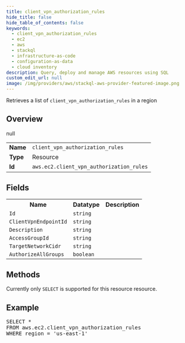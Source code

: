 ```yaml
---
title: client_vpn_authorization_rules
hide_title: false
hide_table_of_contents: false
keywords:
  - client_vpn_authorization_rules
  - ec2
  - aws
  - stackql
  - infrastructure-as-code
  - configuration-as-data
  - cloud inventory
description: Query, deploy and manage AWS resources using SQL
custom_edit_url: null
image: /img/providers/aws/stackql-aws-provider-featured-image.png
---
```

Retrieves a list of <code>client_vpn_authorization_rules</code> in a region

## Overview
<table><tbody>
<tr><td><b>Name</b></td><td><code>client_vpn_authorization_rules</code></td></tr>
<tr><td><b>Type</b></td><td>Resource</td></tr>
null
<tr><td><b>Id</b></td><td><code>aws.ec2.client_vpn_authorization_rules</code></td></tr>
</tbody></table>

## Fields
<table><tbody>
<tr><th>Name</th><th>Datatype</th><th>Description</th></tr>
<tr><td><code>Id</code></td><td><code>string</code></td><td></td></tr><tr><td><code>ClientVpnEndpointId</code></td><td><code>string</code></td><td></td></tr><tr><td><code>Description</code></td><td><code>string</code></td><td></td></tr><tr><td><code>AccessGroupId</code></td><td><code>string</code></td><td></td></tr><tr><td><code>TargetNetworkCidr</code></td><td><code>string</code></td><td></td></tr><tr><td><code>AuthorizeAllGroups</code></td><td><code>boolean</code></td><td></td></tr>
</tbody></table>

## Methods
Currently only <code>SELECT</code> is supported for this resource resource.

## Example
<pre>
SELECT * 
FROM aws.ec2.client_vpn_authorization_rules
WHERE region = 'us-east-1'
</pre>
